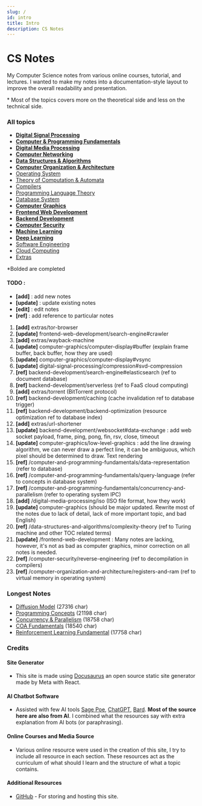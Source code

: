 ```yaml
---
slug: /
id: intro
title: Intro
description: CS Notes
---
```


# CS Notes

My Computer Science notes from various online courses, tutorial, and lectures. I wanted to make my notes into a documentation-style layout to improve the overall readability and presentation.

\* Most of the topics covers more on the theoretical side and less on the technical side.

### All topics

- **[Digital Signal Processing](digital-signal-processing)**
- **[Computer & Programming Fundamentals](computer-and-programming-fundamentals)**
- **[Digital Media Processing](digital-media-processing)**
- **[Computer Networking](computer-networking)**
- **[Data Structures & Algorithms](data-structures-and-algorithms)**
- **[Computer Organization & Architecture](computer-organization-and-architecture)**
- [Operating System](operating-system)
- [Theory of Computation & Automata](theory-of-computation-and-automata)
- [Compilers](compilers)
- [Programming Language Theory](programming-language-theory)
- [Database System](database-system)
- **[Computer Graphics](computer-graphics)**
- **[Frontend Web Development](frontend-web-development)**
- **[Backend Development](backend-development)**
- **[Computer Security](computer-security)**
- **[Machine Learning](machine-learning)**
- **[Deep Learning](deep-learning)**
- [Software Engineering](software-engineering)
- [Cloud Computing](cloud-computing)
- [Extras](extras)

\*Bolded are completed

#### TODO :

- **[add]** : add new notes
- **[update]** : update existing notes
- **[edit]** : edit notes
- **[ref]** : add reference to particular notes

1. **[add]** extras/tor-browser
2. **[update]** frontend-web-development/search-engine#crawler
3. **[add]** extras/wayback-machine
4. **[update]** computer-graphics/computer-display#buffer (explain frame buffer, back buffer, how they are used)
5. **[update]** computer-graphics/computer-display#vsync
6. **[update]** digital-signal-processing/compression#svd-compression
7. **[ref]** backend-development/search-engine#elasticsearch (ref to document database)
8. **[ref]** backend-development/serverless (ref to FaaS cloud computing)
9. **[add]** extras/torrent (BitTorrent protocol)
10. **[ref]** backend-development/caching (cache invalidation ref to database trigger)
11. **[ref]** backend-development/backend-optimization (resource optimization ref to database index)
12. **[add]** extras/url-shortener
13. **[update]** backend-development/websocket#data-exchange : add web socket payload, frame, ping, pong, fin, rsv, close, timeout
14. **[update]** computer-graphics/low-level-graphics : add the line drawing algorithm, we can never draw a perfect line, it can be ambiguous, which pixel should be determined to draw. Text rendering
15. **[ref]** /computer-and-programming-fundamentals/data-representation (refer to database)
16. **[ref]** /computer-and-programming-fundamentals/query-language (refer to concepts in database system)
17. **[ref]** /computer-and-programming-fundamentals/concurrency-and-parallelism (refer to operating system IPC)
18. **[add]** /digital-media-processing/iso (ISO file format, how they work)
19. **[update]** computer-graphics (should be major updated. Rewrite most of the notes due to lack of detail, lack of more important topic, and bad English)
20. **[ref]** /data-structures-and-algorithms/complexity-theory (ref to Turing machine and other TOC related terms)
22. **[update]** /frontend-web-development : Many notes are lacking, however, it's not as bad as computer graphics, minor correction on all notes is needed.
23. **[ref]** /computer-security/reverse-engineering (ref to decompilation in compilers)
24. **[ref]** /computer-organization-and-architecture/registers-and-ram (ref to virtual memory in operating system)

### Longest Notes

- [Diffusion Model](deep-learning/diffusion-model) (27316 char)
- [Programming Concepts](computer-and-programming-fundamentals/programming-concepts) (21198 char)
- [Concurrency & Parallelism](computer-and-programming-fundamentals/concurrency-and-parallelism) (18758 char)
- [COA Fundamentals](/computer-organization-and-architecture/coa-fundamentals) (18540 char)
- [Reinforcement Learning Fundamental](deep-learning/reinforcement-learning/reinforcement-learning-fundamental) (17758 char)

### Credits

#### Site Generator

- This site is made using [Docusaurus](https://docusaurus.io/) an open source static site generator made by Meta with React.

#### AI Chatbot Software

- Assisted with few AI tools [Sage Poe](https://poe.com), [ChatGPT](https://chat.openai.com/), [Bard](https://bard.google.com/). **Most of the source here are also from AI**. I combined what the resources say with extra explanation from AI bots (or paraphrasing).

#### Online Courses and Media Source

- Various online resource were used in the creation of this site, I try to include all resource in each section. These resources act as the curriculum of what should I learn and the structure of what a topic contains.

#### Additional Resources

- [GitHub](https://github.com/) - For storing and hosting this site.
